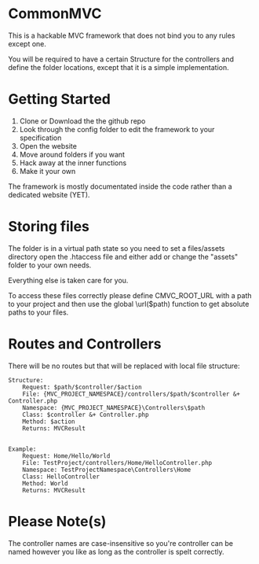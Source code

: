 # CommonMVC 
This is a hackable MVC framework that does not bind you to any rules except one.

You will be required to have a certain Structure for the controllers and define
the folder locations, except that it is a simple implementation.

# Getting Started
1. Clone or Download the the github repo
2. Look through the config folder to edit the framework to your specification
3. Open the website
4. Move around folders if you want
5. Hack away at the inner functions 
6. Make it your own
 
The framework is mostly documentated inside the code rather than a dedicated
website (YET). 

# Storing files
The folder is in a virtual path state so you need to set a files/assets directory
open the .htaccess file and either add or change the "assets" folder to your own
needs.

Everything else is taken care for you.

To access these files correctly please define CMVC_ROOT_URL with a path to your project and then use the global \url($path) function to get absolute paths to your files.

# Routes and Controllers
There will be no routes but that will be replaced with local file structure:

	Structure:
		Request: $path/$controller/$action
		File: {MVC_PROJECT_NAMESPACE}/controllers/$path/$controller &+ Controller.php
		Namespace: {MVC_PROJECT_NAMESPACE}\Controllers\$path
		Class: $controller &+ Controller.php
		Method: $action
		Returns: MVCResult


	Example: 
		Request: Home/Hello/World
		File: TestProject/controllers/Home/HelloController.php
		Namespace: TestProjectNamespace\Controllers\Home
		Class: HelloController
		Method: World
		Returns: MVCResult

# Please Note(s)
The controller names are case-insensitive so you're controller can be named however you like
as long as the controller is spelt correctly.